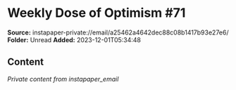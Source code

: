 # Weekly Dose of Optimism #71

**Source:** instapaper-private://email/a25462a4642dec88c08b1417b93e27e6/
**Folder:** Unread
**Added:** 2023-12-01T05:34:48




## Content
*Private content from instapaper_email*
